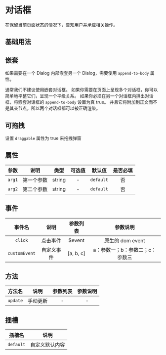 <!-- 加载 demo 组件 start -->
<script setup>
import demo from './demo.vue'
import demo2 from './demo2.vue'
import demo3 from './demo3.vue'
</script>
<!-- 加载 demo 组件 end -->

<!-- 正文开始 -->

# 对话框

在保留当前页面状态的情况下，告知用户并承载相关操作。

## 基础用法

<demo-preview comp-name="Dialog" demo-name="demo">
  <demo />
</demo-preview>

## 嵌套

如果需要在一个 Dialog 内部嵌套另一个 Dialog，需要使用 `append-to-body` 属性。

通常我们不建议使用嵌套对话框。 如果你需要在页面上呈现多个对话框，你可以简单地平整它们，呈现一个平级关系。 如果你必须在另一个对话框内排出对话框，将嵌套对话框的 `append-to-body` 设置为真 true。 并且它将附加到正文而不是其亲节点，所以两个对话框都可以被正确渲染。

<demo-preview comp-name="Dialog" demo-name="demo2">
  <demo2 />
</demo-preview>

## 可拖拽

设置 `draggable` 属性为 true 来拖拽弹窗

<demo-preview comp-name="Dialog" demo-name="demo3">
  <demo3 />
</demo-preview>

## 属性

|  参数  |    说明    |  类型  | 可选值 |  默认值   | 是否必填 |
| :----: | :--------: | :----: | :----: | :-------: | :------: |
| `arg1` | 第一个参数 | string |   -    | `default` |    否    |
| `arg2` | 第二个参数 | string |   -    | `default` |    否    |

## 事件

|    事件名     |    说明    | 参数列表  |            参数说明             |
| :-----------: | :--------: | :-------: | :-----------------------------: |
|    `click`    |  点击事件  |  $event   |        原生的 dom event         |
| `customEvent` | 自定义事件 | [a, b, c] | a：参数一；b：参数二；c：参数三 |

## 方法

|  方法名  |   说明   | 参数列表 | 参数说明 |
| :------: | :------: | :------: | :------: |
| `update` | 手动更新 |    -     |    -     |

## 插槽

|  插槽名   |      说明      |
| :-------: | :------------: |
| `default` | 自定义默认内容 |
